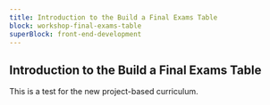 ```yaml
---
title: Introduction to the Build a Final Exams Table
block: workshop-final-exams-table
superBlock: front-end-development
---
```


## Introduction to the Build a Final Exams Table

This is a test for the new project-based curriculum.
